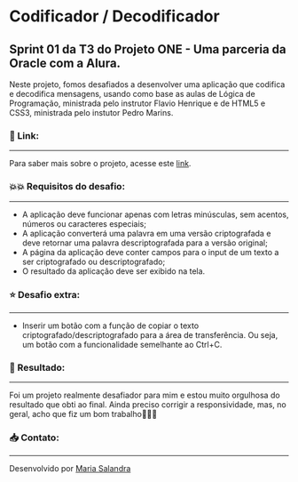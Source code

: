 # Codificador / Decodificador

## Sprint 01 da T3 do Projeto ONE - Uma parceria da Oracle com a Alura.

Neste projeto, fomos desafiados a desenvolver uma aplicação que codifica e decodifica mensagens, usando como base as aulas de Lógica de Programação, ministrada pelo instrutor Flavio Henrique e de HTML5 e CSS3, ministrada pelo instutor Pedro Marins.

### :link: Link:
------------------------------------------------------------------------------------------------------------------------------------------------------
Para saber mais sobre o projeto, acesse este [link](https://www.alura.com.br/challenges/oracle-one/sprint01-construa-decodificador-texto-com-javascript).


### :boom::boom: Requisitos do desafio:
--------------------------------------------------------------------------------------------------------------------------------------------------------
- A aplicação deve funcionar apenas com letras minúsculas, sem acentos, números ou caracteres especiais;
- A aplicação converterá uma palavra em uma versão criptografada e deve retornar uma palavra descriptografada para a versão original;
- A página da aplicação deve conter campos para o input de um texto a ser criptografado ou descriptografado;
- O resultado da aplicação deve ser exibido na tela.


### :star: Desafio extra:
----------------------------------------------------------------------------------------------------------------------------------------------------------
- Inserir um botão com a função de copiar o texto criptografado/descriptografado para a área de transferência. Ou seja, um botão com a funcionalidade semelhante ao Ctrl+C.


### :book: Resultado:
-------------------------------------------------------------------------------------------------------------------------------------------------------
Foi um projeto realmente desafiador para mim e estou muito orgulhosa do resultado que obti ao final. Ainda preciso corrigir a responsividade, mas, no geral, acho que fiz um bom trabalho:tada::tada::tada:


### :inbox_tray: Contato:
-----------------------------------------------------------------------------------------------------------------------------------------------------------
Desenvolvido por [Maria Salandra](https://www.linkedin.com/in/mariasalandra)
